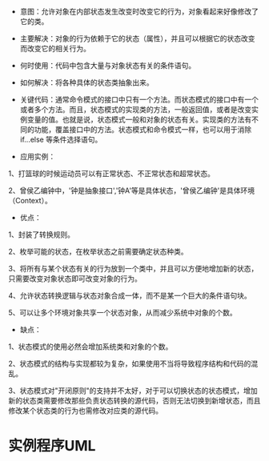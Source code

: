 #

- 意图：允许对象在内部状态发生改变时改变它的行为，对象看起来好像修改了它的类。

- 主要解决：对象的行为依赖于它的状态（属性），并且可以根据它的状态改变而改变它的相关行为。

- 何时使用：代码中包含大量与对象状态有关的条件语句。

- 如何解决：将各种具体的状态类抽象出来。

- 关键代码：通常命令模式的接口中只有一个方法。而状态模式的接口中有一个或者多个方法。而且，状态模式的实现类的方法，一般返回值，或者是改变实例变量的值。也就是说，状态模式一般和对象的状态有关。实现类的方法有不同的功能，覆盖接口中的方法。状态模式和命令模式一样，也可以用于消除 if...else 等条件选择语句。

- 应用实例： 

1、打篮球的时候运动员可以有正常状态、不正常状态和超常状态。 

2、曾侯乙编钟中，'钟是抽象接口','钟A'等是具体状态，'曾侯乙编钟'是具体环境（Context）。

- 优点： 

1、封装了转换规则。 

2、枚举可能的状态，在枚举状态之前需要确定状态种类。 

3、将所有与某个状态有关的行为放到一个类中，并且可以方便地增加新的状态，只需要改变对象状态即可改变对象的行为。 

4、允许状态转换逻辑与状态对象合成一体，而不是某一个巨大的条件语句块。 

5、可以让多个环境对象共享一个状态对象，从而减少系统中对象的个数。

- 缺点： 

1、状态模式的使用必然会增加系统类和对象的个数。 

2、状态模式的结构与实现都较为复杂，如果使用不当将导致程序结构和代码的混乱。 

3、状态模式对"开闭原则"的支持并不太好，对于可以切换状态的状态模式，增加新的状态类需要修改那些负责状态转换的源代码，否则无法切换到新增状态，而且修改某个状态类的行为也需修改对应类的源代码。

# 实例程序UML